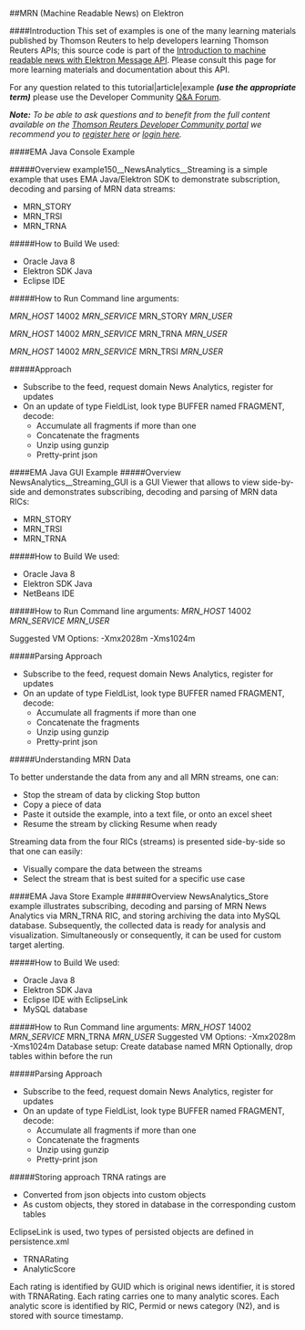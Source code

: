 ##MRN (Machine Readable News) on Elektron

####Introduction
This set of examples is one of the many learning materials published by Thomson Reuters to help developers learning Thomson Reuters APIs; this source code is part of the [Introduction to machine readable news with Elektron Message API](https://developers.thomsonreuters.com/article/mrn-article).  Please consult this page for more learning materials and documentation about this API.

For any question related to this tutorial|article|example ***(use the appropriate term)*** please use the Developer Community [Q&A Forum](https://community.developers.thomsonreuters.com).

***Note:** To be able to ask questions and to benefit from the full content available on the [Thomson Reuters Developer Community portal](https://developers.thomsonreuters.com) we recommend you to [register here]( https://developers.thomsonreuters.com/iam/register) or [login here]( https://developers.thomsonreuters.com/iam/login?destination_path=Lw%3D%3D).*

####EMA Java Console Example

#####Overview
example150__NewsAnalytics__Streaming is a simple example that uses EMA Java/Elektron SDK
to demonstrate subscription, decoding and parsing of MRN data streams: 

* MRN_STORY
* MRN_TRSI
* MRN_TRNA

#####How to Build
We used:

* Oracle Java 8
* Elektron SDK Java
* Eclipse IDE

#####How to Run
Command line arguments: 

_MRN_HOST_ 14002 _MRN_SERVICE_ MRN_STORY _MRN_USER_

_MRN_HOST_ 14002 _MRN_SERVICE_ MRN_TRNA _MRN_USER_

_MRN_HOST_ 14002 _MRN_SERVICE_ MRN_TRSI _MRN_USER_


#####Approach
* Subscribe to the feed, request domain News Analytics, register for updates
* On an update of type FieldList, look type BUFFER named FRAGMENT, decode:
  * Accumulate all fragments if more than one
  * Concatenate the fragments
  * Unzip using gunzip
  * Pretty-print json
  



####EMA Java GUI Example
#####Overview
NewsAnalytics__Streaming_GUI is a GUI Viewer that allows to view side-by-side and demonstrates subscribing, decoding and parsing of MRN data RICs: 
* MRN_STORY
* MRN_TRSI
* MRN_TRNA

#####How to Build
We used:
* Oracle Java 8
* Elektron SDK Java
* NetBeans IDE

#####How to Run
Command line arguments:
_MRN_HOST_ 14002 _MRN_SERVICE_ _MRN_USER_

Suggested VM Options:
-Xmx2028m -Xms1024m

#####Parsing Approach
* Subscribe to the feed, request domain News Analytics, register for updates
* On an update of type FieldList, look type BUFFER named FRAGMENT, decode:
   * Accumulate all fragments if more than one
   * Concatenate the fragments
   * Unzip using gunzip
   * Pretty-print json

#####Understanding MRN Data

To better understande the data from any and all MRN streams, one can:
* Stop the stream of data by clicking Stop button
* Copy a piece of data
* Paste it outside the example, into a text file, or onto an excel sheet
* Resume the stream by clicking Resume when ready

Streaming data from the four RICs (streams) is presented side-by-side so that one can easily:
* Visually compare the data between the streams
* Select the stream that is best suited for a specific use case




####EMA Java Store Example
#####Overview
NewsAnalytics_Store example illustrates subscribing, decoding and parsing of MRN News Analytics via MRN_TRNA RIC, and storing archiving the data into MySQL database.  Subsequently, the collected data is ready for analysis and visualization.  Simultaneously or consequently, it can be used for custom target alerting. 

#####How to Build
We used:

* Oracle Java 8
* Elektron SDK Java
* Eclipse IDE with EclipseLink
* MySQL database

#####How to Run
Command line arguments:
_MRN_HOST_ 14002 _MRN_SERVICE_ MRN_TRNA _MRN_USER_
Suggested VM Options: 
-Xmx2028m -Xms1024m
Database setup:
Create database named MRN
Optionally, drop tables within before the run

#####Parsing Approach
* Subscribe to the feed, request domain News Analytics, register for updates
* On an update of type FieldList, look type BUFFER named FRAGMENT, decode:
    * Accumulate all fragments if more than one
    * Concatenate the fragments
    * Unzip using gunzip
    * Pretty-print json
    
#####Storing approach
TRNA ratings are 
* Converted from json objects into custom objects
* As custom objects, they stored in database in the corresponding custom tables

EclipseLink is used, two types of persisted objects are defined in persistence.xml
* TRNARating
* AnalyticScore

Each rating is identified by GUID which is original news identifier, it is stored with TRNARating.  Each rating carries one to many analytic scores.  Each analytic score is identified by RIC, Permid or news category (N2), and is stored with source timestamp.   

